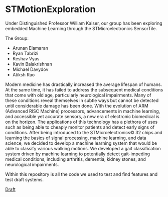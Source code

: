 # STMotionExploration
Under Distinguished Professor William Kaiser, our group has been exploring embedded Machine Learning through the STMicroelectronics SensorTile.

The Group:

- Arunan Elamaran
- Ryan Tabrizi
- Keshav Vyas
- Kavin Balakrishnan
- Michael Davydov
- Atiksh Rao



Modern medicine has drastically increased the average lifespan of humans. At the same time, it has failed to address the subsequent medical conditions that come with old age, particularly neurological impairments. Many of these conditions reveal themselves in subtle ways but cannot be detected until considerable damage has been done. With the evolution of ARM (Advanced RISC Machine) processors, advancements in machine learning, and accessible yet accurate sensors, a new era of electronic biomedical is on the horizon. The applications of this technology has a plethora of uses such as being able to cheaply monitor patients and detect early signs of conditions. After being introduced to the STMicroelectronics© 32 chips and learning the basics of signal processing, machine learning, and data science, we decided to develop a machine learning system that would be able to classify various walking motions. 
We developed a gait classification system driven by machine learning to potentially detect gait-impeding medical conditions, including arthritis, dementia, kidney stones, and neurological impairments.

Within this repository is all the code we used to test and find features and test draft systems.

[Draft](https://docs.google.com/document/d/1rxYGlyEkDnYLEWZdulQaJeqwKm3KmoQd8krIPucXlYc/edit?usp=sharing)

